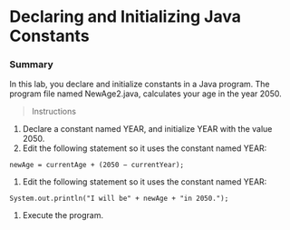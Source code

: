 # Declaring and Initializing Java Constants

### Summary
In this lab, you declare and initialize constants in a Java program. The program file named NewAge2.java, calculates your age in the year 2050.

> Instructions
1. Declare a constant named YEAR, and initialize YEAR with the value 2050.
1. Edit the following statement so it uses the constant named YEAR:
```
newAge = currentAge + (2050 − currentYear);
```
1. Edit the following statement so it uses the constant named YEAR:
```
System.out.println("I will be" + newAge + "in 2050.");
```
1. Execute the program.
